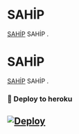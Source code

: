 #  SAHİP
[SAHİP](https://t.me/BOT_RAMO) SAHİP  .

# SAHİP 
[SAHİP](https://t.me/uslanmazmurti) SAHİP .

### 🚀 Deploy to heroku
[![Deploy](https://www.herokucdn.com/deploy/button.svg)](https://heroku.com/deploy?template=https://github.com/ramoben200/Tagger)
-









